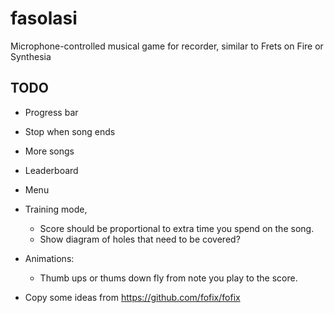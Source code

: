 # fasolasi
Microphone-controlled musical game for recorder, similar to Frets on Fire or Synthesia


## TODO
- Progress bar
- Stop when song ends
- More songs 
- Leaderboard
- Menu
- Training mode,
	- Score should be proportional to extra time you spend on the song.
	- Show diagram of holes that need to be covered?

- Animations:
	- Thumb ups or thums down fly from note you play to the score.

- Copy some ideas from https://github.com/fofix/fofix
